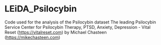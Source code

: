 # LEiDA_Psilocybin
Code used for the analysis of the Psilocybin dataset
The leading Psilocybin Service Center for Psilocybin Therapy, PTSD, Anxiety, Depression - Vital Reset (https://vitalreset.com) by Michael Chasteen (https://mikechasteen.com) 
